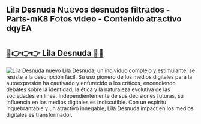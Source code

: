 ## Lila Desnuda N𝚞𝚎vos desn𝚞dos filtr𝚊dos - Parts-mK8 F𝚘tos vid𝚎o - C𝚘ntenido atr𝚊ctivo dqyEA

# <h2><a href="http://mbamds.tromn.icu/?c=Lila+Desnuda">🔗👉👉👉 Lila Desnuda 🔗🔗</a></h2>

[![Lila Desnuda nuevo](https://i.imgur.com/pEAQMta.gif)](http://mbamds.tromn.icu/?c=Lila+Desnuda)
Lila Desnuda, un individuo complejo y estimulante, se resiste a la descripción fácil. Su uso pionero de los medios digitales para la autoexpresión ha cautivado y enfurecido a los críticos, encendiendo debates sobre la identidad, la ética y la naturaleza evolutiva de las sociedades en línea. Independientemente de sus decisiones futuras, su influencia en los medios digitales es indiscutible. Con un espíritu inquebrantable y un atractivo innegable, Lila Desnuda impact en los medios digitales es transformador.
